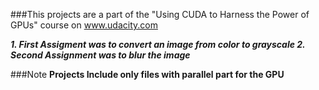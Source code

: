 ###This projects are a part of the "Using CUDA to Harness the Power of GPUs" course on www.udacity.com

***1. First Assigment was to convert an image from color to grayscale
2. Second Assignment was to blur the image***

###Note
**Projects Include only files with parallel part for the GPU**   
